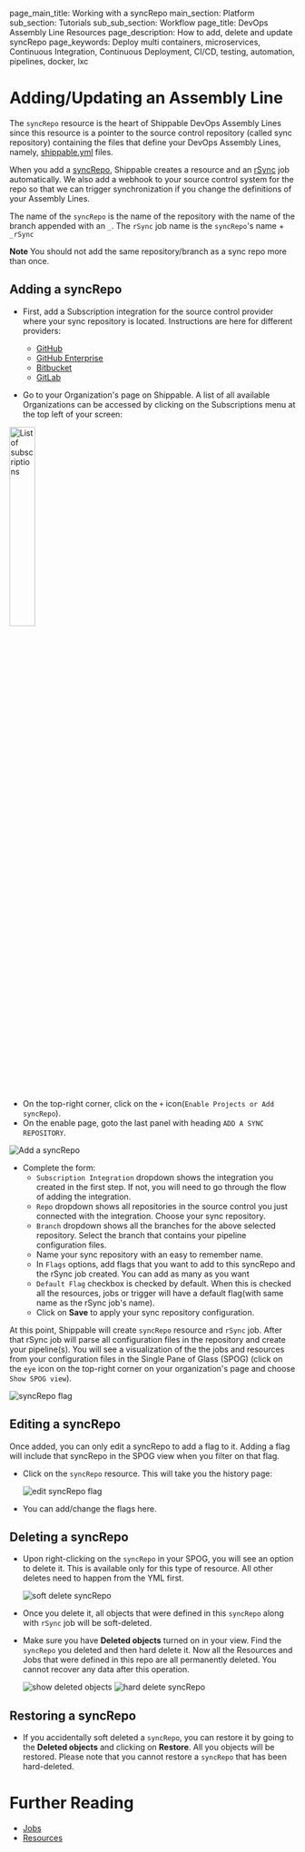 page_main_title: Working with a syncRepo
main_section: Platform
sub_section: Tutorials
sub_sub_section: Workflow
page_title: DevOps Assembly Line Resources
page_description: How to add, delete and update syncRepo
page_keywords: Deploy multi containers, microservices, Continuous Integration, Continuous Deployment, CI/CD, testing, automation, pipelines, docker, lxc

# Adding/Updating an Assembly Line

The `syncRepo` resource is the heart of Shippable DevOps Assembly Lines since this resource is a pointer to the source control repository (called sync repository) containing the files that define your DevOps Assembly Lines, namely, [shippable.yml](/platform/tutorial/workflow/shippable-yml) files.

When you add a [syncRepo](/platform/workflow/resource/syncrepo), Shippable creates a resource and an [rSync](/platform/workflow/job/rsync/) job automatically. We also add a webhook to your source control system for the repo so that we can trigger synchronization if you change the definitions of your Assembly Lines.

The name of the `syncRepo` is the name of the repository with the name of the branch appended with an `_`. The `rSync` job name is the `syncRepo`'s name + `_rSync`

**Note** You should not add the same repository/branch as a sync repo more than once.

## Adding a syncRepo

* First, add a Subscription integration for the source control provider where your sync repository is located. Instructions are here for different providers:

	- [GitHub](/platform/integration/github/)
	- [GitHub Enterprise](/platform/integration/github-enterprise/)
	- [Bitbucket](/platform/integration/bitbucket/)
	- [GitLab](/platform/integration/gitlab/)

* Go to your Organization's page on Shippable. A list of all available Organizations can be accessed by clicking on the Subscriptions menu at the top left of your screen:

<img width="30%" height="30%" src="/images/platform/resources/syncRepo/list-subscriptions.png" alt="List of subscriptions">

* On the top-right corner, click on the `+` icon(`Enable Projects or Add syncRepo`).
* On the enable page, goto the last panel with heading `ADD A SYNC REPOSITORY`.

<img src="/images/platform/resources/syncRepo/add-syncRepo.png" alt="Add a syncRepo">

* Complete the form:
	* `Subscription Integration` dropdown shows the integration you created in the first step. If not, you will need to go through the flow of adding the integration.
	* `Repo` dropdown shows all repositories in the source control you just connected with the integration. Choose your sync repository.
	* `Branch` dropdown shows all the branches for the above selected repository. Select the branch that contains your pipeline configuration files.
	* Name your sync repository with an easy to remember name.
	* In `Flags` options, add flags that you want to add to this syncRepo and the rSync job created. You can add as many as you want
	* `Default Flag` checkbox is checked by default. When this is checked all the resources, jobs or trigger will have a default flag(with same name as the rSync job's name).
	* Click on **Save** to apply your sync repository configuration.

At this point, Shippable will create `syncRepo` resource and `rSync` job. After that rSync job will parse all configuration files in the  repository and create your pipeline(s). You will see a visualization of the the jobs and resources from your configuration files in the Single Pane of Glass (SPOG) (click on the `eye` icon on the top-right corner on your organization's page  and choose `Show SPOG view`).

<img src="/images/platform/resources/syncRepo/syncRepo-flag.png" alt="syncRepo flag">

## Editing a syncRepo

Once added, you can only edit a syncRepo to add a flag to it. Adding a flag will include that syncRepo in the SPOG view when you filter on that flag.

* Click on the `syncRepo` resource. This will take you the history page:

	<img src="/images/platform/tutorial/workflow/edit-syncRepo-flag.jpg" alt="edit syncRepo flag">

* You can add/change the flags here.

## Deleting a syncRepo

* Upon right-clicking on the `syncRepo` in your SPOG, you will see an option to delete it. This is available only for this type of resource. All other deletes need to happen from the YML first.

	<img src="/images/platform/tutorial/workflow/soft-delete-syncRepo.jpg" alt="soft delete syncRepo">

* Once you delete it, all objects that were defined in this `syncRepo` along with `rSync` job will be soft-deleted.

* Make sure you have **Deleted objects** turned on in your view. Find the `syncRepo` you deleted and then hard delete it. Now all the Resources and Jobs that were defined in this repo are all permanently deleted. You cannot recover any data after this operation.

	<img src="/images/platform/tutorial/workflow/show-deleted-objects.jpg" alt="show deleted objects">

	<img src="/images/platform/tutorial/workflow/hard-delete-syncRepo.jpg" alt="hard delete syncRepo">

## Restoring a syncRepo

* If you accidentally soft deleted a `syncRepo`, you can restore it by going to the **Deleted objects** and clicking on **Restore**. All you objects will be restored. Please note that you cannot restore a `syncRepo` that has been hard-deleted.

# Further Reading
* [Jobs](/platform/workflow/job/overview)
* [Resources](/platform/workflow/resource/overview)
